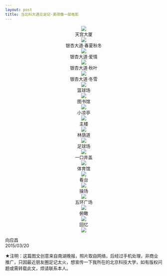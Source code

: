 ```yaml
---
layout: post
title: 当北科大遇见足记·美得像一部电影
---
```

<center></center>
<center><img src="http://i.imgur.com/EfFOHQH.jpg"/></center>

<center>天宫大厦</center>
<center><img src="http://i.imgur.com/IsxX6Jg.jpg"/></center>

<center>银杏大道·春夏秋冬</center>
<center><img src="http://i.imgur.com/LqKFepH.jpg"/></center>

<center>银杏大道·爱情</center>
<center><img src="http://i.imgur.com/kJwdviW.jpg"/></center>

<center>银杏大道·秋叶</center>
<center><img src="http://i.imgur.com/iluCPHT.jpg"/></center>

<center>银杏大道·冬雪</center>
<center><img src="http://i.imgur.com/xBeE65P.jpg"/></center>

<center>篮球场</center>
<center><img src="http://i.imgur.com/Bb3yDs0.jpg"/></center>

<center>图书馆</center>
<center><img src="http://i.imgur.com/PQIAnHc.jpg"/></center>

<center>小凉亭</center>
<center><img src="http://i.imgur.com/0AWVnpx.jpg"/></center>

<center>主楼</center>
<center><img src="http://i.imgur.com/S3L07I6.jpg"/></center>

<center>林荫道</center>
<center><img src="http://i.imgur.com/WktSVrC.jpg"/></center>

<center>足球场</center>
<center><img src="http://i.imgur.com/nY4c3ke.jpg"/></center>

<center>一口井盖</center>
<center><img src="http://i.imgur.com/Fum6adM.jpg"/></center>

<center>体育馆</center>
<center><img src="http://i.imgur.com/0gfiWsa.jpg"/></center>

<center>看台</center>
<center><img src="http://i.imgur.com/vqOPjRS.jpg"/></center>

<center>操场</center>
<center><img src="http://i.imgur.com/uLBBvsQ.jpg"/></center>

<center>五环广场</center>
<center><img src="http://i.imgur.com/bUDdwqR.jpg"/></center>

<center>俯瞰</center>
<center><img src="http://i.imgur.com/yOJ6s8U.jpg"/></center>

<center>回忆</center>
<center><img src="http://i.imgur.com/Ov6Icmt.jpg"/></center>

向应昌<br>
2015/03/20

★注明：这篇图文创意来自南湖晚报，照片取自网络，后经过手机处理，非商业推广，只因最近朋友圈足记太火，想宣传一下我所在的北京科技大学，如有版权问题或需转载此文，烦请联系本人。

